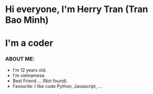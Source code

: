 # Hi everyone, I'm Herry Tran (Tran Bao Minh)
# I'm a coder
  <h3>ABOUT ME:<br/></h3>
<span>
  <ul>
    <li>I'm 12 years old.<br/></li>
    <li>I'm vietnamese.<br/></li>
    <li>Best Friend ... (Not found).<br/></li>
    <li>Favourite: I like code Python, Javascript, ...<br/></li>
  </ul>
</span>
